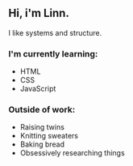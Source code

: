 ## Hi, i'm Linn. ##  

I like systems and structure.

### I'm currently learning: ###

* HTML
* CSS
* JavaScript

### Outside of work: ###

* Raising twins
* Knitting sweaters
* Baking bread
* Obsessively researching things

